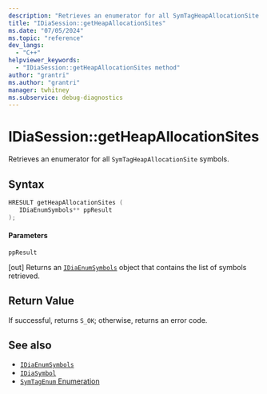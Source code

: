 ```yaml
---
description: "Retrieves an enumerator for all SymTagHeapAllocationSite symbols."
title: "IDiaSession::getHeapAllocationSites"
ms.date: "07/05/2024"
ms.topic: "reference"
dev_langs:
  - "C++"
helpviewer_keywords:
  - "IDiaSession::getHeapAllocationSites method"
author: "grantri"
ms.author: "grantri"
manager: twhitney
ms.subservice: debug-diagnostics
---
```

# IDiaSession::getHeapAllocationSites

Retrieves an enumerator for all `SymTagHeapAllocationSite` symbols.

## Syntax

```C++
HRESULT getHeapAllocationSites ( 
   IDiaEnumSymbols** ppResult
);
```

#### Parameters

 `ppResult`

[out] Returns an [`IDiaEnumSymbols`](../../debugger/debug-interface-access/idiaenumsymbols.md) object that contains the list of symbols retrieved.

## Return Value

 If successful, returns `S_OK`; otherwise, returns an error code.

## See also

- [`IDiaEnumSymbols`](../../debugger/debug-interface-access/idiaenumsymbols.md)
- [`IDiaSymbol`](../../debugger/debug-interface-access/idiasymbol.md)
- [`SymTagEnum` Enumeration](../../debugger/debug-interface-access/symtagenum.md)
